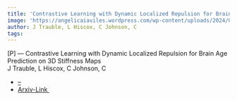 ```yaml
---  
title: 'Contrastive Learning with Dynamic Localized Repulsion for Brain Age Prediction on 3D Stiffness Maps'  
image: 'https://angelicaiaviles.wordpress.com/wp-content/uploads/2024/09/screenshot-2024-09-19-at-19.00.01.png'  
author: J Trauble, L Hiscox, C Johnson, C  
tags:   
---  
```

  
[P] — Contrastive Learning with Dynamic Localized Repulsion for Brain Age Prediction on 3D Stiffness Maps  
J Trauble, L Hiscox, C Johnson, C  
  
- [–](https://arxiv.org/search/cs?searchtype=author&query=Schonlieb,+C)
- [Arxiv-Link ](https://arxiv.org/pdf/2408.00527)  
        